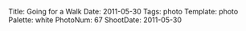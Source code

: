 Title: Going for a Walk
Date: 2011-05-30
Tags: photo
Template: photo
Palette: white
PhotoNum: 67
ShootDate: 2011-05-30
